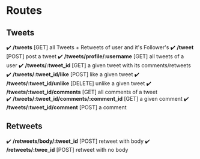 ﻿# Routes 
## Tweets
✔️ **/tweets** [GET]  all Tweets + Retweets of user and it's Follower's
✔️ **/tweet** [POST] post a tweet
✔️ **/tweets/profile/:username** [GET] all tweets of a user
✔️ **/tweets/:tweet_id** [GET] a given tweet with its comments/retweets
✔️ **/tweets/:tweet_id/like** [POST] like a given tweet
✔️ **/tweets/:tweet_id/unlike** [DELETE] unlike a given tweet
✔️ **/tweets/:tweet_id/comments** [GET] all comments of a tweet  
✔️ **/tweets/:tweet_id/comments/:comment_id** [GET] a given comment
✔️ **/tweets/:tweet_id/comment** [POST] a comment


## Retweets
✔️ **/retweets/body/:tweet_id** [POST] retweet with body
✔️ **/retweets/:twee_id** [POST] retweet with no body
